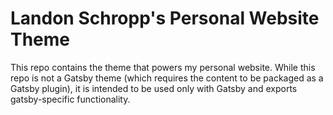 # Landon Schropp's Personal Website Theme

This repo contains the theme that powers my personal website. While this repo is not a Gatsby theme
(which requires the content to be packaged as a Gatsby plugin), it is intended to be used only with
Gatsby and exports gatsby-specific functionality.
